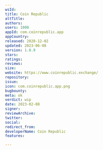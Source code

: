 ```yaml
---
wsId: 
title: Coin Republic
altTitle: 
authors: 
users: 1000
appId: com.coinrepublic.app
appCountry: 
released: 2020-12-02
updated: 2023-06-08
version: 1.0.9
stars: 
ratings: 
reviews: 
size: 
website: https://www.coinrepublic.exchange/
repository: 
issue: 
icon: com.coinrepublic.app.png
bugbounty: 
meta: ok
verdict: wip
date: 2023-02-08
signer: 
reviewArchive: 
twitter: 
social: 
redirect_from: 
developerName: Coin Republic
features: 

---
```


